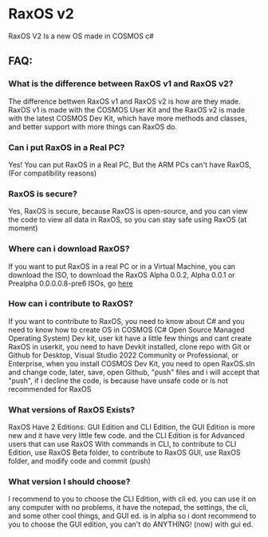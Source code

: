 # RaxOS v2
RaxOS V2 Is a new OS made in COSMOS c#
## FAQ:
### What is the difference between RaxOS v1 and RaxOS v2?
The difference bettwen RaxOS v1 and RaxOS v2 is how are they made. RaxOS v1 is made with the COSMOS User Kit and the RaxOS v2 is made with the latest COSMOS Dev Kit, which have more methods and classes, and better support with more things can RaxOS do.

### Can i put RaxOS in a Real PC?
Yes! You can put RaxOS in a Real PC, But the ARM PCs can't have RaxOS, (For compatibility reasons)

### RaxOS is secure?
Yes, RaxOS is secure, because RaxOS is open-source, and you can view the code to view all data in RaxOS, so you can stay safe using RaxOS (at moment)

### Where can i download RaxOS?
If you want to put RaxOS in a real PC or in a Virtual Machine, you can download the ISO, to download the RaxOS Alpha 0.0.2, Alpha 0.0.1 or Prealpha 0.0.0.0.8-pre6 ISOs, go [here](https://github.com/RayElProOficial/RaxOS/releases)

### How can i contribute to RaxOS?
If you want to contribute to RaxOS, you need to know about C# and you need to know how to create OS in COSMOS (C# Open Source Managed Operating System) Dev kit, user kit have a little few things and cant create RaxOS in userkit, you need to have Devkit installed, clone repo with Git or Github for Desktop, Visual Studio 2022 Community or Professional, or Enterprise, when you install COSMOS Dev Kit, you need to open RaxOS.sln and change code, later, save, open Github, "push" files and i will accept that "push", if i decline the code, is because have unsafe code or is not recommended for RaxOS

### What versions of RaxOS Exists?
RaxOS Have 2 Editions: GUI Edition and CLI Edition, the GUI Edition is more new and it have very little few code. and the CLI Edition is for Advanced users that can use RaxOS With commands in CLI, to contribute to CLI Edition, use RaxOS Beta folder, to contribute to RaxOS GUI, use RaxOS folder, and modify code and commit (push)
### What version I should choose?
I recommend to you to choose the CLI Edition, with cli ed. you can use it on any computer with no problems, it have the notepad, the settings, the cli, and some other cool things, and GUI ed. is in alpha so i dont recommend to you to choose the GUI edition, you can't do ANYTHING! (now) with gui ed.
